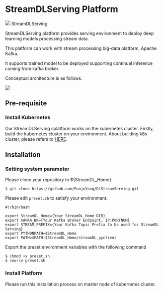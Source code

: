# StreamDLServing Platform

<img src=https://github.com/EunjuYang/DLStreamServing/tree/master/img/dlstreamServing_icon.png/>  StreamDLServing



StreamDLServing platform provides serving environment to deploy deep learning models processing stream data.

This platform can work with stream processing big-data platform, Apache Kafka.

It supports trained model to be deployed supporting continual inference coming from kafka broker.

Conceptual architecture is as follows.



<img align="center" src="https://github.com/EunjuYang/DLStreamServing/tree/master/img/ dlstream_platform_overview.png"> 



## Pre-requisite

### Install Kubernetes

Our StreamDLServing splatform works on the kubernetes cluster. Firstly, build the kubernetes cluster on your environment. About building k8s cluster, please refers to [HERE](https://github.com/KAIST-NCL/Accelerator-K8S/wiki/How-to-make-a-k8s-cluster).



## Installation

### Setting system parameter

Please clone your repository to ${StreamDL_Home}

```
$ git clone https://github.com/EunjuYang/DLStreamServing.git
```

Please edit `preset.sh` to satisfy your environment.

```
#!/bin/bash

export StreamDL_Home={Your StreamDL_Home DIR}
export KAFKA_BK={Your Kafka Broker Endpoint, IP:PORTNUM}
export STREAM_PREFIX={Your Kafka Topic Prefix to be used for StreamDL Serving}
export PYTHONPATH=$StreamDL_Home
export PATH=$PATH:$StreamDL_Home/streamDL_pyclient

```

Export the preset environment variables with the following command

```
$ chmod +x preset.sh
$ source preset.sh
```

### Install Platform

Please run this installation process on master node of kubernetes cluster.

